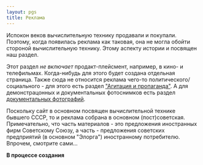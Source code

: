 ```yaml
---
layout: pgs
title: Реклама
---
```


Испокон веков вычислительную технику продавали и покупали. Поэтому, когда появилась реклама как таковая, она не могла обойти стороной вычислительную технику. Этому аспекту истории и посвящен наш раздел.

Этот раздел *не включает* продакт-плейсмент, например, в кино- и телефильмах. Когда-нибудь для этого будет создана отдельная страница. Также сюда не относится реклама чего-то политического/социального - для этого есть раздел ["Агитация и пропаганда"](./agitprop). А для демонстрацонных и документальных фотоснимков есть раздел [документальных фотографий](./documentary).

Поскольку сайт в основном посвящен вычислительной технике бывшего СССР, то и реклама собрана в основном (пост)советская. Примечательно, что часть материалов - это предложения иностранных фирм Советскому Союзу, а часть - предложения советских предприятий (в основном "Элорга") иностранному потребителю. Впрочем, смотрите сами...

**В процессе создания**
